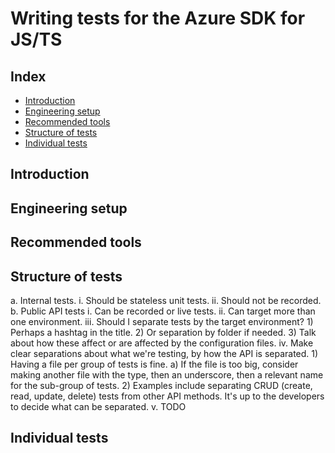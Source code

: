 # Writing tests for the Azure SDK for JS/TS

## Index

- [Introduction](#introduction)
- [Engineering setup](#engineering-setup)
- [Recommended tools](#recommended-tools)
- [Structure of tests](#structure-of-tests)
- [Individual tests](#individual-tests)

## Introduction

## Engineering setup

## Recommended tools

## Structure of tests

a. Internal tests.
	i. Should be stateless unit tests.
	ii. Should not be recorded.
b. Public API tests
	i. Can be recorded or live tests.
	ii. Can target more than one environment.
	iii. Should I separate tests by the target environment?
		1) Perhaps a hashtag in the title.
		2) Or separation by folder if needed.
		3) Talk about how these affect or are affected by the configuration files.
	iv. Make clear separations about what we're testing, by how the API is separated.
		1) Having a file per group of tests is fine.
			a) If the file is too big, consider making another file with the type, then an underscore, then a relevant name for the sub-group of tests.
		2) Examples include separating CRUD (create, read, update, delete) tests from other API methods. It's up to the developers to decide what can be separated.
	v. TODO


## Individual tests